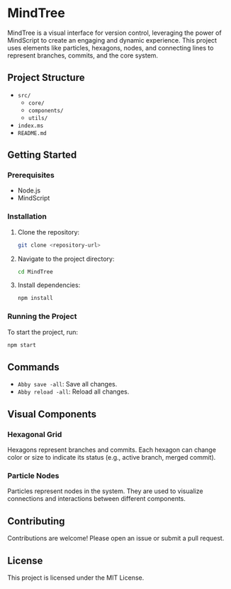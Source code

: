 # MindTree

MindTree is a visual interface for version control, leveraging the power of MindScript to create an engaging and dynamic experience. This project uses elements like particles, hexagons, nodes, and connecting lines to represent branches, commits, and the core system.

## Project Structure

- `src/`
  - `core/`
  - `components/`
  - `utils/`
- `index.ms`
- `README.md`

## Getting Started

### Prerequisites

- Node.js
- MindScript

### Installation

1. Clone the repository:
   ```sh
   git clone <repository-url>
   ```
2. Navigate to the project directory:
   ```sh
   cd MindTree
   ```
3. Install dependencies:
   ```sh
   npm install
   ```

### Running the Project

To start the project, run:

```sh
npm start
```

## Commands

- `Abby save -all`: Save all changes.
- `Abby reload -all`: Reload all changes.

## Visual Components

### Hexagonal Grid

Hexagons represent branches and commits. Each hexagon can change color or size to indicate its status (e.g., active branch, merged commit).

### Particle Nodes

Particles represent nodes in the system. They are used to visualize connections and interactions between different components.

## Contributing

Contributions are welcome! Please open an issue or submit a pull request.

## License

This project is licensed under the MIT License.
